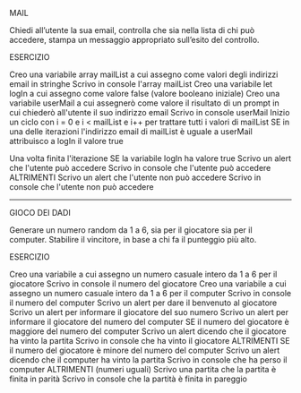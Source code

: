 MAIL

Chiedi all’utente la sua email,
controlla che sia nella lista di chi può accedere,
stampa un messaggio appropriato sull’esito del controllo.


ESERCIZIO


Creo una variabile array mailList a cui assegno come valori degli indirizzi email in stringhe
Scrivo in console l'array mailList
Creo una variabile let logIn a cui assegno come valore false (valore booleano iniziale)
Creo una variabile userMail a cui assegnerò come valore il risultato di un prompt in cui chiederò all'utente il suo indirizzo email
Scrivo in console userMail
Inizio un ciclo con i = 0 e i < mailList e i++ per trattare tutti i valori di mailList
SE in una delle iterazioni l'indirizzo email di mailList è uguale a userMail
    attribuisco a logIn il valore true

Una volta finita l'iterazione
SE la variabile logIn ha valore true
    Scrivo un alert che l'utente può accedere
    Scrivo in console che l'utente può accedere
ALTRIMENTI
    Scrivo un alert che l'utente non può accedere
    Scrivo in console che l'utente non può accedere

_______________________________________________________________________________________________________________________________________


GIOCO DEI DADI

Generare un numero random da 1 a 6, sia per il giocatore sia per il computer.
Stabilire il vincitore, in base a chi fa il punteggio più alto.


ESERCIZIO


Creo una variabile a cui assegno un numero casuale intero da 1 a 6 per il giocatore
Scrivo in console il numero del giocatore
Creo una variabile a cui assegno un numero casuale intero da 1 a 6 per il computer
Scrivo in console il numero del computer
Scrivo un alert per dare il benvenuto al giocatore
Scrivo un alert per informare il giocatore del suo numero
Scrivo un alert per informare il giocatore del numero del computer
SE il numero del giocatore è maggiore del numero del computer
    Scrivo un alert dicendo che il giocatore ha vinto la partita
    Scrivo in console che ha vinto il giocatore
ALTRIMENTI SE il numero del giocatore è minore del numero del computer
    Scrivo un alert dicendo che il computer ha vinto la partita
    Scrivo in console che ha perso il computer
ALTRIMENTI (numeri uguali)
    Scrivo una partita che la partita è finita in parità
    Scrivo in console che la partità è finita in pareggio

